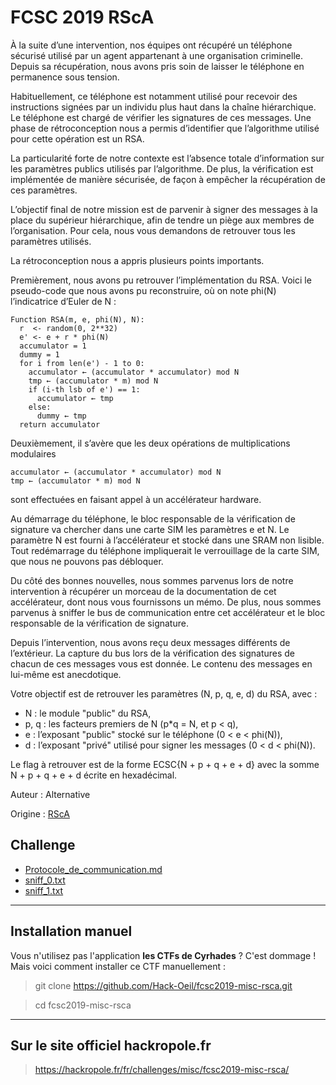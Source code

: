 # FCSC 2019 RScA

À la suite d’une intervention, nos équipes ont récupéré un téléphone sécurisé utilisé par un agent appartenant à une organisation criminelle. Depuis sa récupération, nous avons pris soin de laisser le téléphone en permanence sous tension.

Habituellement, ce téléphone est notamment utilisé pour recevoir des instructions signées par un individu plus haut dans la chaîne hiérarchique. Le téléphone est chargé de vérifier les signatures de ces messages. Une phase de rétroconception nous a permis d’identifier que l’algorithme utilisé pour cette opération est un RSA.

La particularité forte de notre contexte est l’absence totale d’information sur les paramètres publics utilisés par l’algorithme. De plus, la vérification est implémentée de manière sécurisée, de façon à empêcher la récupération de ces paramètres.

L’objectif final de notre mission est de parvenir à signer des messages à la place du supérieur hiérarchique, afin de tendre un piège aux membres de l’organisation. Pour cela, nous vous demandons de retrouver tous les paramètres utilisés.

La rétroconception nous a appris plusieurs points importants.

Premièrement, nous avons pu retrouver l’implémentation du RSA. Voici le pseudo-code que nous avons pu reconstruire, où on note phi(N) l’indicatrice d’Euler de N :

```
Function RSA(m, e, phi(N), N):
  r  <- random(0, 2**32)
  e' <- e + r * phi(N)
  accumulator = 1
  dummy = 1
  for i from len(e') - 1 to 0:
    accumulator ← (accumulator * accumulator) mod N
    tmp ← (accumulator * m) mod N
    if (i-th lsb of e') == 1:
      accumulator ← tmp
    else:
      dummy ← tmp
  return accumulator
```

Deuxièmement, il s’avère que les deux opérations de multiplications modulaires
```
accumulator ← (accumulator * accumulator) mod N
tmp ← (accumulator * m) mod N
```
sont effectuées en faisant appel à un accélérateur hardware.

Au démarrage du téléphone, le bloc responsable de la vérification de signature va chercher dans une carte SIM les paramètres e et N. Le paramètre N est fourni à l’accélérateur et stocké dans une SRAM non lisible. Tout redémarrage du téléphone impliquerait le verrouillage de la carte SIM, que nous ne pouvons pas débloquer.

Du côté des bonnes nouvelles, nous sommes parvenus lors de notre intervention à récupérer un morceau de la documentation de cet accélérateur, dont nous vous fournissons un mémo. De plus, nous sommes parvenus à sniffer le bus de communication entre cet accélérateur et le bloc responsable de la vérification de signature.

Depuis l’intervention, nous avons reçu deux messages différents de l’extérieur. La capture du bus lors de la vérification des signatures de chacun de ces messages vous est donnée. Le contenu des messages en lui-même est anecdotique.

Votre objectif est de retrouver les paramètres (N, p, q, e, d) du RSA, avec :

- N : le module "public" du RSA,
- p, q : les facteurs premiers de N (p*q = N, et p < q),
- e : l’exposant "public" stocké sur le téléphone (0 < e < phi(N)),
- d : l’exposant "privé" utilisé pour signer les messages (0 < d < phi(N)).

Le flag à retrouver est de la forme ECSC{N + p + q + e + d} avec la somme N + p + q + e + d écrite en hexadécimal.

Auteur : Alternative

Origine : [RScA](https://hackropole.fr/fr/challenges/misc/fcsc2019-misc-rsca/)


## Challenge

- [Protocole_de_communication.md](Protocole_de_communication.md)
- [sniff_0.txt](sniff_0.txt)
- [sniff_1.txt](sniff_1.txt)


-----------

## Installation manuel
Vous n'utilisez pas l'application **les CTFs de Cyrhades** ? C'est dommage !
Mais voici comment installer ce CTF manuellement :

> git clone https://github.com/Hack-Oeil/fcsc2019-misc-rsca.git

> cd fcsc2019-misc-rsca


-----------

## Sur le site officiel hackropole.fr
> https://hackropole.fr/fr/challenges/misc/fcsc2019-misc-rsca/